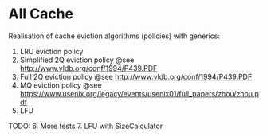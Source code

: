 # All Cache

Realisation of cache eviction algorithms (policies) with generics:
1. LRU eviction policy
2. Simplified 2Q eviction policy @see http://www.vldb.org/conf/1994/P439.PDF
3. Full 2Q eviction policy @see http://www.vldb.org/conf/1994/P439.PDF
4. MQ eviction policy @see https://www.usenix.org/legacy/events/usenix01/full_papers/zhou/zhou.pdf
5. LFU

TODO:
6. More tests
7. LFU with SizeCalculator
